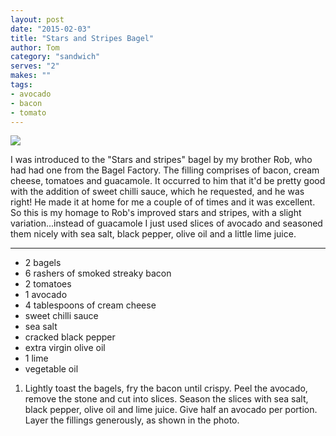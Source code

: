 ```yaml
---
layout: post
date: "2015-02-03"
title: "Stars and Stripes Bagel"
author: Tom
category: "sandwich"
serves: "2"
makes: ""
tags:
- avocado
- bacon
- tomato
---
```

<img src="https://s3.eu-west-2.amazonaws.com/grubdaily/stars_and_stripes_bagel.jpg" />

I was introduced to the "Stars and stripes" bagel by my brother Rob, who had had one from the Bagel Factory. The filling comprises of bacon, cream cheese, tomatoes and guacamole. It occurred to him that it'd be pretty good with the addition of sweet chilli sauce, which he requested, and he was right! He made it at home for me a couple of of times and it was excellent. So this is my homage to Rob's improved stars and stripes, with a slight variation...instead of guacamole I just used slices of avocado and seasoned them nicely with sea salt, black pepper, olive oil and a little lime juice.

---
* 2 bagels
* 6 rashers of smoked streaky bacon
* 2 tomatoes
* 1 avocado
* 4 tablespoons of cream cheese
* sweet chilli sauce
* sea salt
* cracked black pepper
* extra virgin olive oil
* 1 lime
* vegetable oil

1. Lightly toast the bagels, fry the bacon until crispy. Peel the avocado, remove the stone and cut into slices. Season the slices with sea salt, black pepper, olive oil and lime juice. Give half an avocado per portion. Layer the fillings generously, as shown in the photo.

